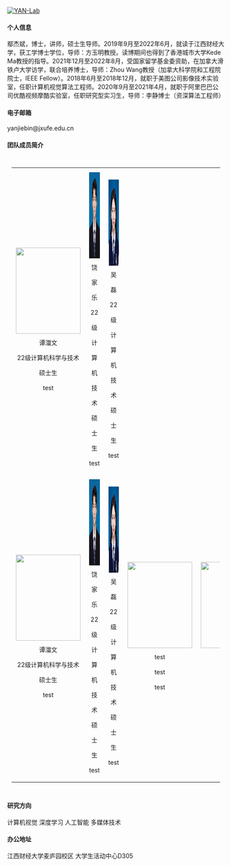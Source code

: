 [![YAN-Lab](https://img.shields.io/badge/jxufeai-github-blue?logo=github)](https://github.com/jxufeai)

#### 个人信息
鄢杰斌，博士，讲师，硕士生导师。2019年9月至2022年6月，就读于江西财经大学，获工学博士学位，导师：方玉明教授。读博期间也得到了香港城市大学Kede Ma教授的指导。2021年12月至2022年8月，受国家留学基金委资助，在加拿大滑铁卢大学访学，联合培养博士，导师：Zhou Wang教授（加拿大科学院和工程院院士，IEEE Fellow）。2018年6月至2018年12月，就职于美图公司影像技术实验室，任职计算机视觉算法工程师。2020年9月至2021年4月，就职于阿里巴巴公司优酷视频摩酷实验室，任职研究型实习生，导师：李静博士（资深算法工程师）

#### 电子邮箱
yanjiebin\@jxufe.edu.cn

#### 团队成员简介

<div style="overflow-x:auto; padding: 10px;">
<table style="width: 100%; table-layout: auto; border-spacing: 15px;">
<!-- 第一行 -->
  <tr>
    <td style="text-align:center; padding: 10px; width: 25%;"><img src="https://raw.githubusercontent.com/JXUFEAI/JXUFEAI.github.io/main/images/TZW.jpg" width="150" height="200"><br>
    <span style="line-height: 2.5; font-size: 14px;">谭湽文 <br> 22级计算机科学与技术硕士生 <br> test</span></td>
    <td style="text-align:center; padding: 10px; width: 25%;"><img src="https://raw.githubusercontent.com/JXUFEAI/JXUFEAI.github.io/main/images/RJL.png" width="150" height="200"><br>
    <span style="line-height: 2.5; font-size: 14px;">饶家乐 <br> 22级计算机技术硕士生 <br> test</span></td>
    <td style="text-align:center; padding: 10px; width: 25%;"><img src="https://raw.githubusercontent.com/JXUFEAI/JXUFEAI.github.io/main/images/WL.jpg" width="150" height="200"><br>
    <span style="line-height: 2.5; font-size: 14px;">吴磊 <br> 22级计算机技术硕士生 <br> test</span></td>

  </tr>
  <!-- 第二行 -->
    <tr>
    <td style="text-align:center; padding: 10px; width: 25%;"><img src="https://raw.githubusercontent.com/JXUFEAI/JXUFEAI.github.io/main/images/TZW.jpg" width="150" height="200"><br>
    <span style="line-height: 2.5; font-size: 14px;">谭湽文 <br> 22级计算机科学与技术硕士生 <br> test</span></td>
    <td style="text-align:center; padding: 10px; width: 25%;"><img src="https://raw.githubusercontent.com/JXUFEAI/JXUFEAI.github.io/main/images/RJL.png" width="150" height="200"><br>
    <span style="line-height: 2.5; font-size: 14px;">饶家乐 <br> 22级计算机技术硕士生 <br> test</span></td>
    <td style="text-align:center; padding: 10px; width: 25%;"><img src="https://raw.githubusercontent.com/JXUFEAI/JXUFEAI.github.io/main/images/WL.jpg" width="150" height="200"><br>
    <span style="line-height: 2.5; font-size: 14px;">吴磊 <br> 22级计算机技术硕士生 <br> test</span></td>
    <td style="text-align:center; padding: 10px; width: 25%;"><img src="https://raw.githubusercontent.com/JXUFEAI/JXUFEAI.github.io/main/images/Hezhen.jpg" width="150" height="200"><br>
    <span style="line-height: 2.5; font-size: 14px;">test <br> test <br> test</span></td>
	<td style="text-align:center; padding: 10px; width: 25%;"><img src="https://raw.githubusercontent.com/JXUFEAI/JXUFEAI.github.io/main/images/Hezhen.jpg" width="150" height="200"><br>
    <span style="line-height: 2.5; font-size: 14px;">test <br> test <br> test</span></td>
  </tr>
</table>
</div>

#### 研究方向
计算机视觉 深度学习 人工智能 多媒体技术

#### 办公地址
江西财经大学麦庐园校区 大学生活动中心D305
